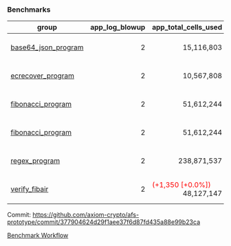 ### Benchmarks
| group | app_log_blowup | app_total_cells_used | app_total_cycles | app_total_proof_time_ms | leaf_log_blowup | leaf_total_cells_used | leaf_total_cycles | leaf_total_proof_time_ms | max_segment_length | instance | alloc |
|---|---|---|---|---|---|---|---|---|---|---|---|
| [ base64_json_program ](https://github.com/axiom-crypto/afs-prototype/blob/gh-pages/benchmarks-pr/1002/individual/base64_json-377904624d29f1aee37f6d87fd435a88e99b23ca.md) | <div style='text-align: right'> 2 </div>  | <div style='text-align: right'> 15,116,803 </div>  | <div style='text-align: right'> 217,347 </div>  | <span style='color: green'>(-18.0 [-0.9%])</span><div style='text-align: right'> 1,949.0 </div>  | <div style='text-align: right'> 2 </div>  | <div style='text-align: right'> 294,985,409 </div>  | <div style='text-align: right'> 6,788,598 </div>  | <div style='text-align: right'> 26,035.0 </div>  | 1048476 | 64cpu-linux-arm64 | mimalloc |
| [ ecrecover_program ](https://github.com/axiom-crypto/afs-prototype/blob/gh-pages/benchmarks-pr/1002/individual/ecrecover-377904624d29f1aee37f6d87fd435a88e99b23ca.md) | <div style='text-align: right'> 2 </div>  | <div style='text-align: right'> 10,567,808 </div>  | <div style='text-align: right'> 106,444 </div>  | <span style='color: red'>(+228.0 [+12.8%])</span><div style='text-align: right'> 2,008.0 </div>  | <div style='text-align: right'> - </div>  | <div style='text-align: right'> - </div>  | <div style='text-align: right'> - </div>  | <div style='text-align: right'> - </div>  | 1048476 | 64cpu-linux-arm64 | mimalloc |
| [ fibonacci_program ](https://github.com/axiom-crypto/afs-prototype/blob/gh-pages/benchmarks-pr/1002/individual/fibonacci-377904624d29f1aee37f6d87fd435a88e99b23ca.md) | <div style='text-align: right'> 2 </div>  | <div style='text-align: right'> 51,612,244 </div>  | <div style='text-align: right'> 1,500,137 </div>  | <span style='color: green'>(-44.0 [-0.9%])</span><div style='text-align: right'> 5,128.0 </div>  | <div style='text-align: right'> 2 </div>  | <div style='text-align: right'> 144,221,993 </div>  | <div style='text-align: right'> 3,518,992 </div>  | <div style='text-align: right'> 12,999.0 </div>  | 1048476 | 64cpu-linux-arm64 | mimalloc |
| [ fibonacci_program ](https://github.com/axiom-crypto/afs-prototype/blob/gh-pages/benchmarks-pr/1002/individual/fibonacci-377904624d29f1aee37f6d87fd435a88e99b23ca.md) | <div style='text-align: right'> 2 </div>  | <div style='text-align: right'> 51,612,244 </div>  | <div style='text-align: right'> 1,500,137 </div>  | <span style='color: green'>(-44.0 [-0.9%])</span><div style='text-align: right'> 5,128.0 </div>  | <div style='text-align: right'> 2 </div>  | <div style='text-align: right'> 144,221,993 </div>  | <div style='text-align: right'> 3,518,992 </div>  | <div style='text-align: right'> 12,999.0 </div>  | 1048476 | 64cpu-linux-arm64 | mimalloc |
| [ regex_program ](https://github.com/axiom-crypto/afs-prototype/blob/gh-pages/benchmarks-pr/1002/individual/regex-377904624d29f1aee37f6d87fd435a88e99b23ca.md) | <div style='text-align: right'> 2 </div>  | <div style='text-align: right'> 238,871,537 </div>  | <div style='text-align: right'> 4,190,904 </div>  | <span style='color: green'>(-63.0 [-0.4%])</span><div style='text-align: right'> 16,321.0 </div>  | <div style='text-align: right'> 2 </div>  | <div style='text-align: right'> 315,437,007 </div>  | <div style='text-align: right'> 7,321,010 </div>  | <div style='text-align: right'> 25,698.0 </div>  | 1048476 | 64cpu-linux-arm64 | mimalloc |
| [ verify_fibair ](https://github.com/axiom-crypto/afs-prototype/blob/gh-pages/benchmarks-pr/1002/individual/verify_fibair-377904624d29f1aee37f6d87fd435a88e99b23ca.md) | <div style='text-align: right'> 2 </div>  | <span style='color: red'>(+1,350 [+0.0%])</span><div style='text-align: right'> 48,127,147 </div>  | <span style='color: red'>(+37 [+0.0%])</span><div style='text-align: right'> 198,582 </div>  | <span style='color: green'>(-55.0 [-1.9%])</span><div style='text-align: right'> 2,906.0 </div>  | <div style='text-align: right'> - </div>  | <div style='text-align: right'> - </div>  | <div style='text-align: right'> - </div>  | <div style='text-align: right'> - </div>  | 1048476 | 64cpu-linux-arm64 | mimalloc |


Commit: https://github.com/axiom-crypto/afs-prototype/commit/377904624d29f1aee37f6d87fd435a88e99b23ca

[Benchmark Workflow](https://github.com/axiom-crypto/afs-prototype/actions/runs/12288244942)
